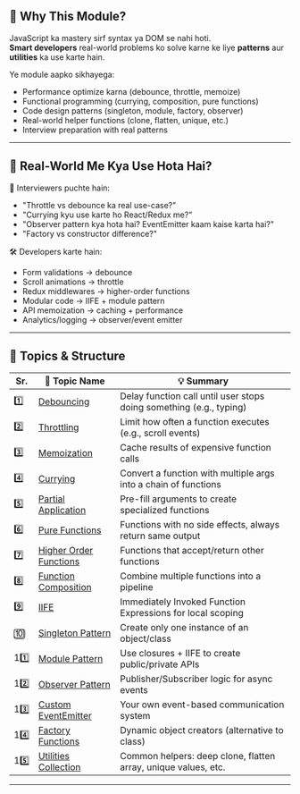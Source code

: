 ## 🚀 Why This Module?

JavaScript ka mastery sirf syntax ya DOM se nahi hoti.  
**Smart developers** real-world problems ko solve karne ke liye **patterns** aur **utilities** ka use karte hain.

Ye module aapko sikhayega:
- Performance optimize karna (debounce, throttle, memoize)
- Functional programming (currying, composition, pure functions)
- Code design patterns (singleton, module, factory, observer)
- Real-world helper functions (clone, flatten, unique, etc.)
- Interview preparation with real patterns

---

## 🔰 Real-World Me Kya Use Hota Hai?

🧠 Interviewers puchte hain:
- "Throttle vs debounce ka real use-case?"
- "Currying kyu use karte ho React/Redux me?"
- "Observer pattern kya hota hai? EventEmitter kaam kaise karta hai?"
- "Factory vs constructor difference?"

🛠️ Developers karte hain:
- Form validations -> debounce
- Scroll animations -> throttle
- Redux middlewares -> higher-order functions
- Modular code -> IIFE + module pattern
- API memoization -> caching + performance
- Analytics/logging -> observer/event emitter

---

## 🧭 Topics & Structure

| Sr. | 📁 Topic Name                    | 💡 Summary |
|-----|----------------------------------|------------|
| 1️⃣  | [Debouncing](./01_Debouncing/)             | Delay function call until user stops doing something (e.g., typing) |
| 2️⃣  | [Throttling](./02_Throttling/)             | Limit how often a function executes (e.g., scroll events) |
| 3️⃣  | [Memoization](./03_Memoization/)           | Cache results of expensive function calls |
| 4️⃣  | [Currying](./04_Currying/)                 | Convert a function with multiple args into a chain of functions |
| 5️⃣  | [Partial Application](./05_Partial_Application/) | Pre-fill arguments to create specialized functions |
| 6️⃣  | [Pure Functions](./06_Pure_Functions/)     | Functions with no side effects, always return same output |
| 7️⃣  | [Higher Order Functions](./07_Higher_Order_Functions/) | Functions that accept/return other functions |
| 8️⃣  | [Function Composition](./08_Function_Composition/) | Combine multiple functions into a pipeline |
| 9️⃣  | [IIFE](./09_IIFE/)                         | Immediately Invoked Function Expressions for local scoping |
| 🔟  | [Singleton Pattern](./10_Singleton_Pattern/) | Create only one instance of an object/class |
| 11️⃣ | [Module Pattern](./11_Module_Pattern/)     | Use closures + IIFE to create public/private APIs |
| 12️⃣ | [Observer Pattern](./12_Observer_Pattern/) | Publisher/Subscriber logic for async events |
| 13️⃣ | [Custom EventEmitter](./13_EventEmitter_Custom/) | Your own event-based communication system |
| 14️⃣ | [Factory Functions](./14_Factory_Functions/) | Dynamic object creators (alternative to class) |
| 15️⃣ | [Utilities Collection](./15_Utilities_Collection/) | Common helpers: deep clone, flatten array, unique values, etc. |

---
